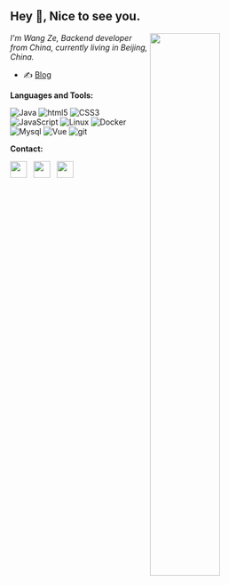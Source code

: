 ## Hey 👋, Nice to see you.

<p>
<img align="right" width="50%" src="https://github-readme-stats.vercel.app/api?username=fuzui&show_icons=true&icon_color=CE1D2D&text_color=718096&bg_color=ffffff&hide_title=true" />


*I'm Wang Ze, Backend developer from  China, currently living in  Beijing, China.*

- ✍️ [Blog](https://www.geekera.cn)

</p>

**Languages and Tools:**  

<p>
  <img alt="Java" src="https://img.shields.io/badge/-Java-ED8B00?style=flat-square&logo=java&logoColor=white" />
  <img alt="html5" src="https://img.shields.io/badge/-HTML5-E34F26?style=flat-square&logo=html5&logoColor=white" />
  <img alt="CSS3" src="https://img.shields.io/badge/-CSS3-23272A?style=flat-square&logo=css3&logoColor=white" />
  <img alt="JavaScript" src="https://img.shields.io/badge/-JavaScript%20-%23323330.svg?style=flat-square&logo=javascript&logoColor=white" />
  <img alt="Linux" src="https://img.shields.io/badge/-Linux-5849BE?style=flat-square&logo=linux&logoColor=white" />
  <img alt="Docker" src="https://img.shields.io/badge/-Docker-46a2f1?style=flat-square&logo=docker&logoColor=white" />
  <img alt="Mysql" src="https://img.shields.io/badge/-Mysql-4479A1?style=flat-square&logo=mysql&logoColor=white" />
  <img alt="Vue" src="https://img.shields.io/badge/-Vue%20-%2335495e.svg?&style=flat-square&logo=vue.js&logoColor=white"/>
  <img alt="git" src="https://img.shields.io/badge/-Git-F05032?style=flat-square&logo=git&logoColor=white" />  
</p>


**Contact:**

<p>
<a title="Github" href="https://github.com/fuzui" target="_blank"><img height="30" src="https://oss.fuzui.net/img/github.png" target="_blank"></a>&nbsp;&nbsp;
<a title="Gitee" href="https://gitee.com/fuzui" target="_blank"><img height="30" src="https://oss.fuzui.net/img/logo_themecolor.png"></a>&nbsp;&nbsp;
<a title="Email" href="mailto:73400@163.com" target="_blank"><img height="30" src="https://oss.fuzui.net/img/email5.png"></a>&nbsp;&nbsp;
</p>